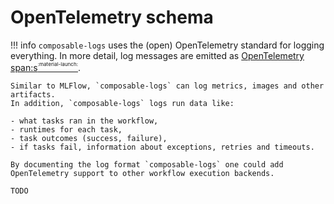 # OpenTelemetry schema

!!! info
    `composable-logs` uses the (open) OpenTelemetry standard for logging everything.
    In more detail, log messages are emitted as [OpenTelemetry span:s<sup><sup><sub>:material-launch:</sub></sup></sup>](https://opentelemetry.io/docs/concepts/observability-primer/#spans).

    Similar to MLFlow, `composable-logs` can log metrics, images and other artifacts.
    In addition, `composable-logs` logs run data like:

    - what tasks ran in the workflow,
    - runtimes for each task,
    - task outcomes (success, failure),
    - if tasks fail, information about exceptions, retries and timeouts.

    By documenting the log format `composable-logs` one could add OpenTelemetry support to other workflow execution backends.

    TODO

